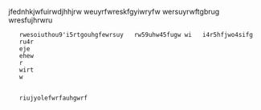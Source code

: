 <body style="background-img src="https://www.xtrafondos.com/wallpapers/edificios-ciudad-de-noche-3183.jpg" alt="2021" width="1007" height="428" />
</body>

jfednhkjwfuirwdjhhjrw      weuyrfwreskfgyiwryfw    wersuyrwftgbrug
wresfujhrwru  

       rwesoiuthou9'i5rtgouhgfewrsuy   rw59uhw45fugw wi   i4r5hfjwo4sifg
       ru4r
       eje
       ehew
       r
       wirt
       w
       
       
       riujyolefwrfauhgwrf
